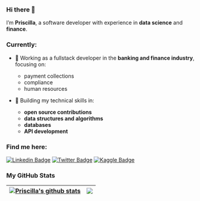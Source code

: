 ### Hi there 👋  
I’m **Priscilla**, a software developer with experience in **data science** and **finance**.  

### Currently:  
- 💼 Working as a fullstack developer in the **banking and finance industry**, focusing on:  
  - payment collections  
  - compliance  
  - human resources  

- 🔭 Building my technical skills in:  
  - **open source contributions**  
  - **data structures and algorithms**  
  - **databases**  
  - **API development**  



### Find me here:
[![Linkedin Badge](https://img.shields.io/badge/-LinkedIn-blue?style=flat-square&logo=Linkedin&logoColor=white&link=https://www.linkedin.com/in/priscillabaah/)](https://www.linkedin.com/in/priscillabaah/)
[![Twitter Badge](http://img.shields.io/badge/-Twitter-blue?style=flat-square&logo=twitter&link=https://twitter.com/ofosua_x)](https://twitter.com/ofosua_x) 
[![Kaggle Badge](https://img.shields.io/badge/-Kaggle-blue?style=flat-square&logo=kaggle&logoColor=white&link=https://www.kaggle.com/priscillabaah)](https://www.kaggle.com/priscillabaah) 

### My GitHub Stats
  
| <a href="https://github-readme-stats.vercel.app"><img align="center" src="https://github-readme-stats.vercel.app/api?username=Priscilla-B&count_private=true&include_all_commits=true&show_icons=true&theme=dark" alt="Priscilla's github stats" /></a> | <a href="https://github-readme-stats.vercel.app"><img align="center" src="https://github-readme-stats.vercel.app/api/top-langs/?username=Priscilla-B&theme=dark&layout=compact&hide=jupyter%20notebook" /></a> |
| ------------- | ------------- |

  
<!-- ### What I'm listening to

  [![spotify-github-profile](https://spotify-github-profile.vercel.app/api/view?uid=31qaoyifydgwuac7ggfxwj5togta&cover_image=true&theme=default)](https://github.com/kittinan/spotify-github-profile) -->
  
